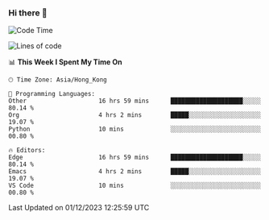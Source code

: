 ### Hi there 👋

<!--
**nicehiro/nicehiro** is a ✨ _special_ ✨ repository because its `README.md` (this file) appears on your GitHub profile.

Here are some ideas to get you started:

- 🔭 I’m currently working on ...
- 🌱 I’m currently learning ...
- 👯 I’m looking to collaborate on ...
- 🤔 I’m looking for help with ...
- 💬 Ask me about ...
- 📫 How to reach me: ...
- 😄 Pronouns: ...
- ⚡ Fun fact: ...
-->

<!--START_SECTION:waka-->
![Code Time](http://img.shields.io/badge/Code%20Time-114%20hrs%2011%20mins-blue)

![Lines of code](https://img.shields.io/badge/From%20Hello%20World%20I%27ve%20Written-2.6%20million%20lines%20of%20code-blue)

📊 **This Week I Spent My Time On** 

```text
🕑︎ Time Zone: Asia/Hong_Kong

💬 Programming Languages: 
Other                    16 hrs 59 mins      ████████████████████░░░░░   80.14 % 
Org                      4 hrs 2 mins        █████░░░░░░░░░░░░░░░░░░░░   19.07 % 
Python                   10 mins             ░░░░░░░░░░░░░░░░░░░░░░░░░   00.80 % 

🔥 Editors: 
Edge                     16 hrs 59 mins      ████████████████████░░░░░   80.14 % 
Emacs                    4 hrs 2 mins        █████░░░░░░░░░░░░░░░░░░░░   19.07 % 
VS Code                  10 mins             ░░░░░░░░░░░░░░░░░░░░░░░░░   00.80 % 
```


 Last Updated on 01/12/2023 12:25:59 UTC
<!--END_SECTION:waka-->
